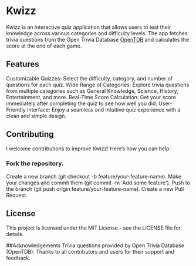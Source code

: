 # Kwizz
Kwizz is an interactive quiz application that allows users to test their knowledge across various categories and difficulty levels. The app fetches trivia questions from the Open Trivia Database [OpenTDB](https://opentdb.com/) and calculates the score at the end of each game.

## Features
Customizable Quizzes: Select the difficulty, category, and number of questions for each quiz.
Wide Range of Categories: Explore trivia questions from multiple categories such as General Knowledge, Science, History, Entertainment, and more.
Real-Time Score Calculation: Get your score immediately after completing the quiz to see how well you did.
User-Friendly Interface: Enjoy a seamless and intuitive quiz experience with a clean and simple design.

## Contributing
I welcome contributions to improve Kwizz! Here’s how you can help:

### Fork the repository.
Create a new branch (git checkout -b feature/your-feature-name).
Make your changes and commit them (git commit -m 'Add some feature').
Push to the branch (git push origin feature/your-feature-name).
Create a new Pull Request.
## License
This project is licensed under the MIT License - see the LICENSE file for details.

##Acknowledgements
Trivia questions provided by Open Trivia Database (OpenTDB).
Thanks to all contributors and users for their support and feedback.
